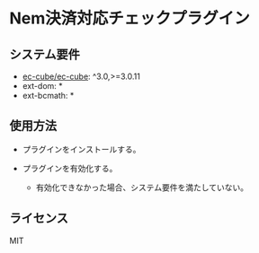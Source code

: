 # Nem決済対応チェックプラグイン

## システム要件

- [ec-cube/ec-cube](https://packagist.org/packages/ec-cube/ec-cube): ^3.0,>=3.0.11
- ext-dom: *
- ext-bcmath: *

## 使用方法

- プラグインをインストールする。

- プラグインを有効化する。
    + 有効化できなかった場合、システム要件を満たしていない。

## ライセンス

MIT
